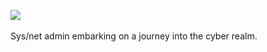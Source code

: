 ![](https://cdn.glitch.global/ade407d1-2e00-45e4-bc94-7e0ce2f78578/SH3LL-All_logo_Types-0672.png?v=1705383430610)
<br>
<br>
Sys/net admin embarking on a journey into the cyber realm. 
<!--
**SH3LLco/SH3LLco** is a ✨ _special_ ✨ repository because its `README.md` (this file) appears on your GitHub profile.

Here are some ideas to get you started:

- 🔭 I’m currently working on ...
- 🌱 I’m currently learning ...
- 👯 I’m looking to collaborate on ...
- 🤔 I’m looking for help with ...
- 💬 Ask me about ...
- 📫 How to reach me: ...
- 😄 Pronouns: ...
- ⚡ Fun fact: ...
-->
